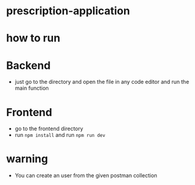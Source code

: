 ﻿# prescription-application
# how to run
  # Backend
  - just go to the directory and open the file in any code editor and run the main function
  # Frontend
  - go to the frontend directory
  - run `npm install` and run `npm run dev`
# warning
- You can create an user from the given postman collection

